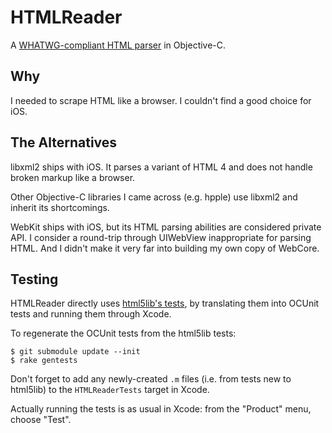 # HTMLReader

A [WHATWG-compliant HTML parser][whatwg-spec] in Objective-C.

[whatwg-spec]: http://whatwg.org/html

## Why

I needed to scrape HTML like a browser. I couldn't find a good choice for iOS.

## The Alternatives

libxml2 ships with iOS. It parses a variant of HTML 4 and does not handle broken markup like a browser.

Other Objective-C libraries I came across (e.g. hpple) use libxml2 and inherit its shortcomings.

WebKit ships with iOS, but its HTML parsing abilities are considered private API. I consider a round-trip through UIWebView inappropriate for parsing HTML. And I didn't make it very far into building my own copy of WebCore.

## Testing

HTMLReader directly uses [html5lib's tests][html5lib-tests], by translating them into OCUnit tests and running them through Xcode.

To regenerate the OCUnit tests from the html5lib tests:

```
$ git submodule update --init
$ rake gentests
```

Don't forget to add any newly-created `.m` files (i.e. from tests new to html5lib) to the `HTMLReaderTests` target in Xcode.

Actually running the tests is as usual in Xcode: from the "Product" menu, choose "Test".

[html5lib-tests]: https://github.com/html5lib/html5lib-tests
